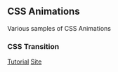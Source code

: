 ## CSS Animations

Various samples of CSS Animations

### CSS Transition
[Tutorial](https://www.youtube.com/watch?v=8kK-cA99SA0)
[Site](./1)
